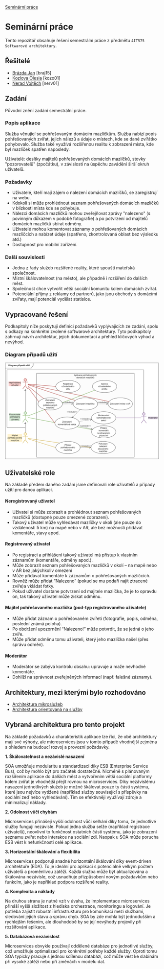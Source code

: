 [Seminární práce](README.md)

# Seminární práce
Tento repozitář obsahuje řešení semestrální práce z předmětu `4IT575 Softwarové architektury`.

## Řešitelé
- [Brázda Jan](https://github.com/brazdahonza) [braj15]
- [Kozlova Olesia](https://github.com/oli711) [kozo01]
- [Nerad Vojtěch](https://github.com/vojtechnerad) [nerv01]

## Zadání
Původní znění zadání semestrální práce.

### Popis aplikace
Služba věnující se pohřešovaným domácím mazlíčkům. Služba nabízí popis pohřešovaných zvířat, jejich nálezů a údaje o místech, kde se dané zvířátko pohybovalo. Služba také využívá rozšířenou realitu k zobrazení místa, kde byl mazlíček spatřen naposledy.

Uživatelé: desítky majitelů pohřešovaných domácích mazlíčků, stovky "pozorovatelů" (zpočátku), v závislosti na úspěchu zavádění širší okruh uživatelů.

### Požadavky
- Uživatelé, kteří mají zájem o nalezení domácích mazlíčků, se zaregistrují na webu.
- Kdokoli si může prohlédnout seznam pohřešovaných domácích mazlíčků v blízkosti místa kde se pohybuje.
- Nálezci domácích mazlíčků mohou zveřejňovat zprávy "nalezeno" (s povinným důkazem v podobě fotografie) a po potvrzení od majitelů domácích mazlíčků sbírat odměny.
- Uživatelé mohou komentovat záznamy o pohřešovaných domácích mazlíčcích a nabízet údaje (spatřeno, zkontrolovaná oblast bez výsledku atd.)
- Dostupnost pro mobilní zařízení.

### Další souvislosti
- Jedna z řady služeb rozšířené reality, které spouští mateřská společnost.
- Místní škálovatelnost (na město), ale případně i rozšíření do dalších měst.
- Společnost chce vytvořit větší sociální komunitu kolem domácích zvířat.
- Potenciální příjmy z reklamy od partnerů, jako jsou obchody s domácími zvířaty, mají potenciál vydělat statisíce.

## Vypracované řešení
Podkapitoly níže poskytují definici požadavků vyplývajících ze zadání, spolu s odkazy na konkrétní zvolené softwarové architektury. Tyto podkapitoly zahrnují návrh architektur, jejich dokumentaci a přehled klíčových výhod a nevýhod.

### Diagram případů užití
![Diagram případů užití](assets/diagram-pripadu-uziti/diagram-pripadu-uziti.png)

## Uživatelské role
Na základě předem daného zadání jsme definovali role uživatelů a případy užití pro danou aplikaci.

#### Neregistrovaný uživatel 
* Uživatel si může zobrazit a prohlédnout seznam pohřešovaných mazlíčků (dostupné pouze omezené zobrazení).
* Takový uživatel může vyhledávat mazlíčky v okolí (ale pouze do vzdálenosti 5 km) na mapě nebo v AR, ale bez možnosti přidávat komentáře, stavy apod.

#### Registrovaný uživatel
* Po registraci a přihlášení takový uživatel má přístup k vlastním záznamům (komentáře, odměny apod.).
* Může zobrazit seznam pohřešovaných mazlíčků v okolí – na mapě nebo v AR bez jakýchkoliv omezení
* Může přidávat komentáře k záznamům o pohřešovaných mazlíčcích.
* Rovněž může přidat “Nalezeno” (pokud se mu podaří najít ztracené zvíře)a vkládat fotky.
* Pokud uživatel dostane potvrzení od majitele mazlíčka, že je to opravdu on, tak takový uživatel může získat odměnu.
  
#### Majitel pohřešovaného mazlíčka (pod-typ registrovaného uživatele) 
*	Může přidat záznam o pohřešovaném zvířeti (fotografie, popis, odměna, poslední známá poloha).
*	Po obdržení upozornění “Nalezeno!” může potvrdit, že se jedná o jeho zvíře.
*	Může přidat odměnu tomu uživateli, který jeho mazlíčka našel (přes správu odměn).
  
#### Moderátor 
*	Moderátor se zabývá kontrolu obsahu: upravuje a maže nevhodné komentáře.
*	Dohlíží na správnost zveřejněných informací (např. falešné záznamy).

## Architektury, mezi kterými bylo rozhodováno
- [Architektura mikroslužeb](./microservices/README.md)
- [Architektura orientovaná na služby](./soa/README.md)

## Vybraná architektura pro tento projekt

Na základě požadavků a charakteristik aplikace lze říci, že obě architektury mají své výhody, ale microservices jsou v tomto případě vhodnější zejména s ohledem na budoucí rozvoj a provozní požadavky.

**1. Škálovatelnost a nezávislé nasazení**

SOA umožňuje modularitu a standardizaci díky ESB (Enterprise Service Bus), což by mohlo být pro začátek dostatečné. Nicméně s plánovaným rozšířením aplikace do dalších měst a vytvořením větší sociální platformy kolem zvířat je vhodnější přejít rovnou na microservices. Díky nezávislému nasazení jednotlivých služeb je možné škálovat pouze ty části systému, které jsou nejvíce vytížené (například služby související s příspěvky na sociální zeď nebo vyhledávání). Tím se efektivněji využívají zdroje a minimalizují náklady.

**2. Odolnost vůči chybám**

Microservices přinášejí vyšší odolnost vůči selhání díky tomu, že jednotlivé služby fungují nezávisle. Pokud jedna služba selže (například registrace uživatelů), neovlivní to funkčnost ostatních částí systému, jako je zobrazení seznamu zvířat nebo interakce na sociální zdi. Naopak u SOA může porucha ESB vést k nefunkčnosti celé aplikace.

**3. Horizontální škálování a flexibilita**

Microservices podporují snadné horizontální škálování díky event-driven architektuře (EDA). To je ideální pro aplikaci s potenciálně velkým počtem uživatelů a proměnlivou zátěží. Každá služba může být aktualizována a škálována nezávisle, což usnadňuje přizpůsobení novým požadavkům nebo funkcím, jako je například podpora rozšířené reality.

**4. Komplexita a náklady**

Na druhou stranu je nutné vzít v úvahu, že implementace microservices přináší vyšší složitost z hlediska orchestrace, monitoringu a logování. Je potřeba zajistit robustní infrastrukturu pro komunikaci mezi službami, sledování jejich stavu a správu chyb. SOA by zde mohla být jednodušším a rychlejším řešením, ale dlouhodobě by se její nevýhody projevily při rozšiřování aplikace.

**5. Databázová nezávislost**

Microservices obvykle používají oddělené databáze pro jednotlivé služby, což umožňuje optimalizaci pro konkrétní potřeby každé služby. Oproti tomu SOA typicky pracuje s jednou sdílenou databází, což může vést ke slabinám při vysoké zátěži nebo při změnách v modelu dat.
